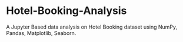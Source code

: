 # Hotel-Booking-Analysis
A Jupyter Based data analysis on Hotel Booking dataset using NumPy, Pandas, Matplotlib, Seaborn.
